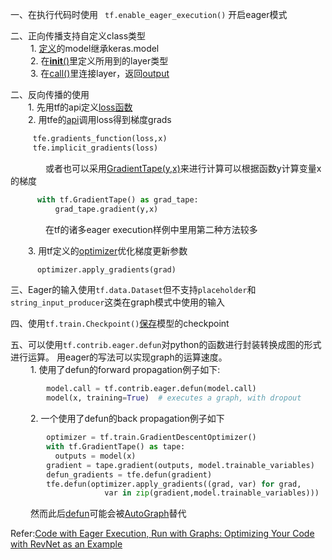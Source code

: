 
一、在执行代码时使用 ``` tf.enable_eager_execution()``` 开启eager模式

二、正向传播支持自定义class类型  
&ensp;&ensp;&ensp;&ensp; 1. [定义](https://github.com/tensorflow/tensorflow/blob/master/tensorflow/contrib/eager/python/examples/rnn_ptb/rnn_ptb.py#L99)的model继承keras.model<br>
&ensp;&ensp;&ensp;&ensp; 2. 在[__init__()](https://github.com/tensorflow/tensorflow/blob/master/tensorflow/contrib/eager/python/examples/rnn_ptb/rnn_ptb.py#L110)里定义所用到的layer类型<br>
&ensp;&ensp;&ensp;&ensp; 3. 在[call()](https://github.com/tensorflow/tensorflow/blob/master/tensorflow/contrib/eager/python/examples/rnn_ptb/rnn_ptb.py#L133)里连接layer，返回[output](https://github.com/tensorflow/tensorflow/blob/master/tensorflow/contrib/eager/python/examples/rnn_ptb/rnn_ptb.py#L146)<br>

二、反向传播的使用  
&ensp;&ensp;&ensp;&ensp;1. 先用tf的api定义[loss函数](https://github.com/tensorflow/tensorflow/blob/master/tensorflow/contrib/eager/python/examples/rnn_ptb/rnn_ptb.py#L158)<br>
&ensp;&ensp;&ensp;&ensp;2. 用tfe的[api](https://www.tensorflow.org/api_docs/python/tf/contrib/eager/implicit_gradients)调用loss得到梯度grads
``` Python
     tfe.gradients_function(loss,x)
     tfe.implicit_gradients(loss)   
```  
&ensp;&ensp;&ensp;&ensp;&ensp;&ensp;&ensp;&ensp;或者也可以采用[GradientTape(y,x)](https://www.tensorflow.org/api_docs/python/tf/GradientTape)来进行计算可以根据函数y计算变量x的梯度  
``` Python
      with tf.GradientTape() as grad_tape:
          grad_tape.gradient(y,x) 
```    
&ensp;&ensp;&ensp;&ensp;&ensp;&ensp;&ensp;&ensp;在tf的诸多eager execution样例中里用第二种方法较多  

&ensp;&ensp;&ensp;&ensp;3. 用tf定义的[optimizer](https://github.com/tensorflow/tensorflow/blob/master/tensorflow/contrib/eager/python/examples/rnn_ptb/rnn_ptb.py#L317)优化梯度更新参数  
``` python
      optimizer.apply_gradients(grad)
```

三、Eager的输入使用```tf.data.Dataset```但不支持```placeholder```和``string_input_producer``这类在graph模式中使用的输入

四、使用```tf.train.Checkpoint()```[保存](https://www.tensorflow.org/api_docs/python/tf/train/Checkpoint)模型的checkpoint

五、可以使用```tf.contrib.eager.defun```对python的函数进行封装转换成图的形式进行运算。
    用eager的写法可以实现graph的运算速度。  
&ensp;&ensp;&ensp;&ensp; 1. 使用了defun的forward propagation例子如下:
``` python
        model.call = tf.contrib.eager.defun(model.call)
        model(x, training=True)  # executes a graph, with dropout
```  
&ensp;&ensp;&ensp;&ensp; 2. 一个使用了defun的back propagation例子如下
``` python
        optimizer = tf.train.GradientDescentOptimizer()
        with tf.GradientTape() as tape:
          outputs = model(x)
        gradient = tape.gradient(outputs, model.trainable_variables)
        defun_gradients = tfe.defun(gradient)
        tfe.defun(optimizer.apply_gradients((grad, var) for grad, 
                     var in zip(gradient,model.trainable_variables)))
```
&ensp;&ensp;&ensp;&ensp; 然而此后[defun](https://www.tensorflow.org/api_docs/python/tf/contrib/eager/defun)可能会被[AutoGraph](https://medium.com/tensorflow/autograph-converts-python-into-tensorflow-graphs-b2a871f87ec7)替代




Refer:[Code with Eager Execution, Run with Graphs: Optimizing Your Code with RevNet as an Example](https://medium.com/tensorflow/code-with-eager-execution-run-with-graphs-optimizing-your-code-with-revnet-as-an-example-6162333f9b08?linkId=55410234)